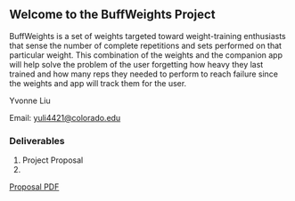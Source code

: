## Welcome to the BuffWeights Project

  BuffWeights is a set of weights targeted toward weight-training enthusiasts that sense the number of complete repetitions and sets performed on that particular weight. This combination of the weights and the companion app will help solve the problem of the user forgetting how heavy they last trained and how many reps they needed to perform to reach failure since the weights and app will track them for the user. 

Yvonne Liu

Email: yuli4421@colorado.edu

### Deliverables

1. Project Proposal
2. 
[Proposal PDF](https://github.com/vonvonliu/BuffWeights/blob/gh-pages/Project%20Proposal-%20BuffWeights.pdf)


<!---
## Welcome to GitHub Pages

You can use the [editor on GitHub](https://github.com/vonvonliu/BuffWeights/edit/gh-pages/index.md) to maintain and preview the content for your website in Markdown files.

Whenever you commit to this repository, GitHub Pages will run [Jekyll](https://jekyllrb.com/) to rebuild the pages in your site, from the content in your Markdown files.

### Markdown

Markdown is a lightweight and easy-to-use syntax for styling your writing. It includes conventions for

```markdown
Syntax highlighted code block

# Header 1
## Header 2
### Header 3

- Bulleted
- List

1. Numbered
2. List

**Bold** and _Italic_ and `Code` text

[Link](url) and ![Image](src)
```

For more details see [GitHub Flavored Markdown](https://guides.github.com/features/mastering-markdown/).

### Jekyll Themes

Your Pages site will use the layout and styles from the Jekyll theme you have selected in your [repository settings](https://github.com/vonvonliu/BuffWeights/settings/pages). The name of this theme is saved in the Jekyll `_config.yml` configuration file.

### Support or Contact

Having trouble with Pages? Check out our [documentation](https://docs.github.com/categories/github-pages-basics/) or [contact support](https://support.github.com/contact) and we’ll help you sort it out.
-->
